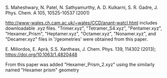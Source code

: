 S. Maheshwary, N. Patel, N. Sathyamurthy, A. D. Kulkarni, S. R. Gadre, J. Phys. Chem. A 105, 10525-10537 (2001)

http://www-wales.ch.cam.ac.uk/~wales/CCD/anant-watcl.html includes downloadable .xyz files. 
"Trimer.xyz", "Tetramer_S4.xyz", "Pentamer.xyz", "Hexamer_Prism", "Heptamer.xyz", "Octamer.xyz", "Nonamer.xyz", and "Decamer.xyz" files in '/geometries' were obtained from this paper.




E. Miliordos, E. Aprà, S.S. Xantheas, J. Chem. Phys. 139, 114302 (2013); https://doi.org/10.1063/1.4820448

From this paper was added "Hexamer_Prism_2.xyz" using the similarly named "Hexamer prism" geometry
